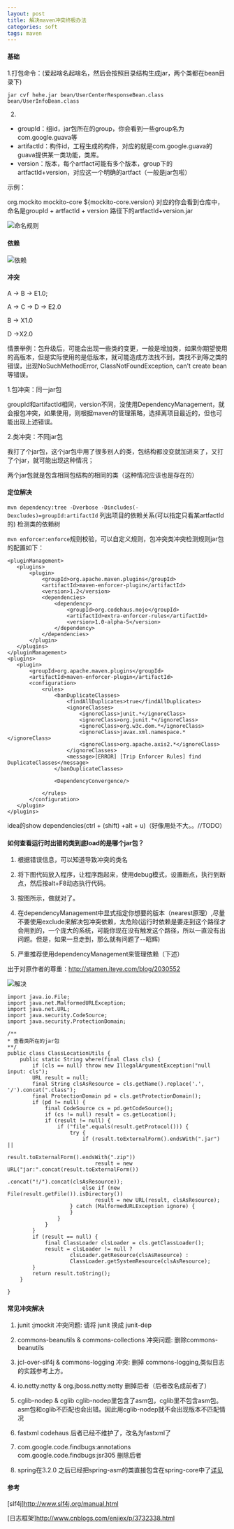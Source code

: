 ```yaml
---
layout: post
title: 解决maven冲突终极办法
categories: soft
tags: maven
---
```


#### 基础
1.打包命令：(爱起啥名起啥名，然后会按照目录结构生成jar，两个类都在bean目录下)

    jar cvf hehe.jar bean/UserCenterResponseBean.class  bean/UserInfoBean.class  

2.

*   groupId：组id，jar包所在的group，你会看到一些group名为com.google.guava等
*   artifactId：构件id，工程生成的构件，对应的就是com.google.guava的guava提供某一类功能，类库。
*   version：版本，每个artfact可能有多个版本，group下的artfactId+version，对应这一个明确的artfact（一般是jar包啦）

示例：

 <dependency>
     <groupId>org.mockito</groupId>
     <artifactId>mockito-core</artifactId>
     <version>${mockito-core.version}</version>
 </dependency>
对应的你会看到仓库中，命名是groupId + artfactId + version 路径下的artfactId+version.jar

![命名规则](/images/java/name.png)

#### 依赖

![依赖](/images/java/dependency.png)

#### 冲突
A -> B -> E1.0;

A -> C -> D -> E2.0

B -> X1.0

D ->X2.0

情景举例：包升级后，可能会出现一些类的变更，一般是增加类，如果你期望使用的高版本，但是实际使用的是低版本，就可能造成方法找不到，类找不到等之类的错误，出现NoSuchMethodError, ClassNotFoundException, can't create bean等错误。

1.包冲突：同一jar包

groupId和artifactId相同，version不同，没使用DependencyManagement，就会报包冲突，如果使用，则根据maven的管理策略，选择离项目最近的，但也可能出现上述错误。

2.类冲突：不同jar包

我打了个jar包，这个jar包中用了很多别人的类，包结构都没变就加进来了，又打了个jar，就可能出现这种情况；

两个jar包就是包含相同包结构的相同的类（这种情况应该也是存在的）

#### 定位解决
`mvn dependency:tree -Dverbose -Dincludes(-Dexcludes)=groupId:artifactId` 列出项目的依赖关系(可以指定只看某artfactId的) 检测类的依赖树

`mvn enforcer:enforce`规则校验，可以自定义规则，包冲突类冲突检测规则jar包的配置如下：

    <pluginManagement>
       <plugins>
           <plugin>
               <groupId>org.apache.maven.plugins</groupId>
               <artifactId>maven-enforcer-plugin</artifactId>
               <version>1.2</version>
               <dependencies>
                   <dependency>
                       <groupId>org.codehaus.mojo</groupId>
                       <artifactId>extra-enforcer-rules</artifactId>
                       <version>1.0-alpha-5</version>
                   </dependency>
               </dependencies>
           </plugin>
       </plugins>
    </pluginManagement>
    <plugins>
       <plugin>
           <groupId>org.apache.maven.plugins</groupId>
           <artifactId>maven-enforcer-plugin</artifactId>
           <configuration>
               <rules>
                   <banDuplicateClasses>
                       <findAllDuplicates>true</findAllDuplicates>
                       <ignoreClasses>
                           <ignoreClass>junit.*</ignoreClass>
                           <ignoreClass>org.junit.*</ignoreClass>
                           <ignoreClass>org.w3c.dom.*</ignoreClass>
                           <ignoreClass>javax.xml.namespace.*</ignoreClass>
                           <ignoreClass>org.apache.axis2.*</ignoreClass>
                       </ignoreClasses>
                       <message>[ERROR] [Trip Enforcer Rules] find DuplicateClasses</message>
                   </banDuplicateClasses>

                   <DependencyConvergence/>

               </rules>
           </configuration>
       </plugin>
    </plugins>

idea的show dependencies(ctrl + (shift) +alt + u)（好像用处不大。。//TODO）

#### 如何查看运行时出错的类到底load的是哪个jar包？

1.  根据错误信息，可以知道导致冲突的类名

2.  将下图代码放入程序，让程序跑起来，使用debug模式，设置断点，执行到断点，然后按alt+F8动态执行代码。

3.  按图所示，做就对了。

4.  在dependencyManagement中显式指定你想要的版本（nearest原理）,尽量不要使用exclude来解决包冲突依赖，太危险(运行时依赖是要走到这个路径才会用到的，一个庞大的系统，可能你现在没有触发这个路径，所以一直没有出问题。但是，如果一旦走到，那么就有问题了--昭辉)

5.  严重推荐使用dependencyManagement来管理依赖（下述）

出于对原作者的尊重：http://stamen.iteye.com/blog/2030552

![解决](/images/java/cope.png)

    import java.io.File;
    import java.net.MalformedURLException;
    import java.net.URL;
    import java.security.CodeSource;
    import java.security.ProtectionDomain;

    /**
    * 查看类所在的jar包
    **/
    public class ClassLocationUtils {
        public static String where(final Class cls) {
            if (cls == null) throw new IllegalArgumentException("null input: cls");
            URL result = null;
            final String clsAsResource = cls.getName().replace('.', '/').concat(".class");
            final ProtectionDomain pd = cls.getProtectionDomain();
            if (pd != null) {
                final CodeSource cs = pd.getCodeSource();
                if (cs != null) result = cs.getLocation();
                if (result != null) {
                    if ("file".equals(result.getProtocol())) {
                        try {
                            if (result.toExternalForm().endsWith(".jar") ||
                                    result.toExternalForm().endsWith(".zip"))
                                result = new URL("jar:".concat(result.toExternalForm())
                                        .concat("!/").concat(clsAsResource));
                            else if (new File(result.getFile()).isDirectory())
                                result = new URL(result, clsAsResource);
                        } catch (MalformedURLException ignore) {
                        }
                    }
                }
            }
            if (result == null) {
                final ClassLoader clsLoader = cls.getClassLoader();
                result = clsLoader != null ?
                        clsLoader.getResource(clsAsResource) :
                        ClassLoader.getSystemResource(clsAsResource);
            }
            return result.toString();
        }

    }


#### 常见冲突解决    

1. junit :jmockit 冲突问题: 请将 junit 换成 junit-dep

2. commons-beanutils & commons-collections 冲突问题: 删除commons-beanutils

3. jcl-over-slf4j & commons-logging 冲突: 删掉 commons-logging,类似日志的实践参考上方。

4. io.netty:netty & org.jboss.netty:netty 删掉后者（后者改名成前者了）

5. cglib-nodep & cglib cglib-nodep里包含了asm包，cglib里不包含asm包。asm包和cglib不匹配也会出错。因此用cglib-nodep就不会出现版本不匹配情况

6. fastxml  codehaus  后者已经不维护了，改名为fastxml了

7. com.google.code.findbugs:annotations   com.google.code.findbugs:jsr305 删除后者

8. spring在3.2.0 之后已经把spring-asm的类直接包含在spring-core中了[详见](http://stackoverflow.com/questions/19800004/why-is-there-no-spring-asm-3-2-4-release-jar)
#### 参考

[slf4j]<http://www.slf4j.org/manual.html>

[日志框架]<http://www.cnblogs.com/enjiex/p/3732338.html>

